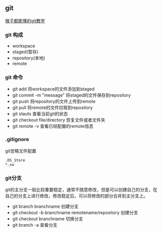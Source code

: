 ## git
[猴子都能懂的git教学](https://backlog.com/git-tutorial/cn/)
### git 构成
+ workspace
+ staged(暂存)
+ repository(本地)
+ remote
### git 命令
+ git add 将workspace的文件添加到staged
+ git commit -m "message" 将staged的文件保存到repository
+ git push 将repository的文件上传到remote
+ git pull 将remote的文件拉取到repository
+ git stauts 查看当前git的状态
+ git checkout file/directory 恢复文件或者文件夹
+ git remote -v 查看已经配置的remote信息
### .gitignore
git忽略文件配置
```
.DS_Store
*.sw
```
### git分支
git的主分支一般比较重要稳定，通常不随意修改，但是可以创建自己的分支，在自己的分支上进行修改，修改稳定后，可以将修改的部分合并到主分支上。
+ git branch branchname 创建分支
+ git checkout -b branchname remotename/repository 创建分支
+ git checkout branchname 切换分支
+ git branch -a 查看分支
